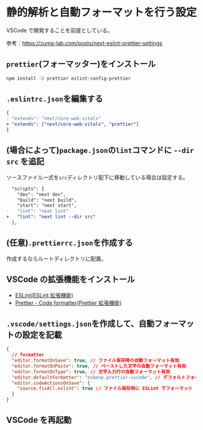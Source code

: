 # 静的解析と自動フォーマットを行う設定

VSCode で開発することを前提としている。

参考：https://zuma-lab.com/posts/next-eslint-prettier-settings

## `prettier`(フォーマッター)をインストール

```bash
npm install -D prettier eslint-config-prettier
```

## `.eslintrc.json`を編集する

```diff
{
- "extends": "next/core-web-vitals"
+ "extends": ["next/core-web-vitals", "prettier"]
}
```

## (場合によって)`package.json`の`lint`コマンドに `--dir src` を追記

ソースファイル一式を`src`ディレクトリ配下に移動している場合は設定する。

```diff
  "scripts": {
    "dev": "next dev",
    "build": "next build",
    "start": "next start",
-   "lint": "next lint"
+   "lint": "next lint --dir src"
  },
```

## (任意)`.prettierrc.json`を作成する

作成するならルートディレクトリに配置。

## VSCode の拡張機能をインストール

- [ESLint(ESLint 拡張機能)](https://marketplace.visualstudio.com/items?itemName=dbaeumer.vscode-eslint)
- [Prettier - Code formatter(Prettier 拡張機能)](https://marketplace.visualstudio.com/items?itemName=esbenp.prettier-vscode)

## `.vscode/settings.json`を作成して、自動フォーマットの設定を記載

```json
{
  // formatter
  "editor.formatOnSave": true, // ファイル保存時の自動フォーマット有効
  "editor.formatOnPaste": true, // ペーストした文字の自動フォーマット有効
  "editor.formatOnType": true, // 文字入力行の自動フォーマット有効
  "editor.defaultFormatter": "esbenp.prettier-vscode", // デフォルトフォーマッターをPrettierに指定
  "editor.codeActionsOnSave": {
    "source.fixAll.eslint": true // ファイル保存時に ESLint でフォーマット
  }
}
```

## VSCode を再起動
